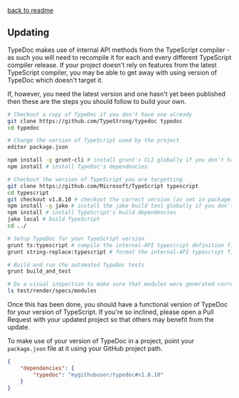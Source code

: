 
[back to readme](../README.md)

## Updating
TypeDoc makes use of internal API methods from the TypeScript compiler - as such you will need
to recompile it for each and every different TypeScript compiler release. If your project doesn't
rely on features from the latest TypeScript compiler, you may be able to get away with using
version of TypeDoc which doesn't target it.

If, however, you need the latest version and one hasn't yet been published then these are the steps
you should follow to build your own.

```bash
# Checkout a copy of TypeDoc if you don't have one already
git clone https://github.com/TypeStrong/typedoc typedoc
cd typedoc

# Change the version of TypeScript used by the project
editor package.json

npm install -g grunt-cli # install grunt's CLI globally if you don't have it
npm install # install TypeDoc's dependencies

# Checkout the version of TypeScript you are targetting
git clone https://github.com/Microsoft/TypeScript typescript
cd typescript
git checkout v1.8.10 # checkout the correct version (as set in package.json)
npm install -g jake # install the jake build tool globally if you don't have it
npm install # install TypeScript's build dependencies
jake local # build TypeScript
cd ../

# Setup TypeDoc for your TypeScript version
grunt ts:typescript # compile the internal-API typescript definition files
grunt string-replace:typescript # format the internal-API typescript files

# Build and run the automated TypeDoc tests
grunt build_and_test 

# Do a visual inspection to make sure that modules were generated correctly
ls test/render/specs/modules
```

Once this has been done, you should have a functional version of TypeDoc for
your version of TypeScript. If you're so inclined, please open a Pull Request
with your updated project so that others may benefit from the update.

To make use of your version of TypeDoc in a project, point your `package.json`
file at it using your GitHub project path.

```json
{
    "dependencies": {
        "typedoc": "mygithubuser/typedoc#v1.8.10"
    }
}
```
